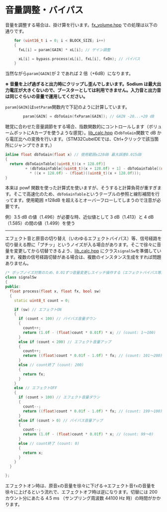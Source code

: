 # 音量調整・バイパス

音量を調整する場合は、掛け算を行います。[fx_volume.hpp](https://github.com/kanengomibako/Sodium/blob/main/Src/example/fx_volume.hpp) での処理は以下の通りです。

```c++
    for (uint16_t i = 0; i < BLOCK_SIZE; i++)
    {
      fxL[i] = param[GAIN] * xL[i]; // ゲイン調整

      xL[i] = bypass.process(xL[i], fxL[i], fxOn); // バイパス
    }
```
当然ながら`param[GAIN]`が 2 であれば 2 倍（+6dB）になります。

**※ 音量を上げ過ぎると出力時にクリップし歪んでしまいます。Sodium は最大出力電圧が大きくないので、ブースターとしては利用できません。入力音と出力音は同じぐらいの音量で運用してください。**



`param[GAIN]`は`setParam`関数内で下記のように計算しています。

```c++
        param[GAIN] = dbToGain(fxParam[GAIN]); // GAIN -20...+20 dB
```
聴覚に合わせた音量調節をする場合、指数関数的にコントロールします（ボリュームポットにAカーブを使うような感覚）。[lib_calc.hpp](https://github.com/kanengomibako/Sodium/blob/main/Src/example/lib_calc.hpp) の`dbToGain`関数で dB から電圧比への変換を行います。（STM32CubeIDEでは、Ctrl+クリックで該当箇所にジャンプできます。）

```c++
inline float dbToGain(float x) // 使用範囲±128dB 最大誤差0.015dB
{
  return dbToGainTable[(uint8_t)(x + 128.0f)]
         + (dbToGainTable[(uint8_t)(x + 128.0f) + 1] - dbToGainTable[(uint8_t)(x + 128.0f)])
           * ((x + 128.0f) - (float)((uint8_t)(x + 128.0f)));
}
```
本来は powf 関数を使った計算式を使いますが、そうすると計算負荷が重すぎます。そこで高速化のため、`dbToGainTable`というテーブルの参照と線形補間を行ってます。使用範囲 ±128dB を超えるとオーバーフローしてしまうので注意が必要です。

例）3.5 dB の値（1.496）が必要な時、近似値として 3 dB（1.413）と 4 dB（1.585）の間の値（1.499）を使う



---

エフェクト音と原音の切り替え（いわゆるエフェクトバイパス）等、信号経路を切り替える際に「プチッ」というノイズが入る場合があります。そこで徐々に音量を変更してから切替できるよう、[lib_calc.hpp](https://github.com/kanengomibako/Sodium/blob/main/Src/example/lib_calc.hpp) にクラス`signalSw`を準備しています。複数の信号経路切替がある場合は、複数のインスタンス生成をすれば問題ありません。

```c++
/* ポップノイズ対策のため、0.01ずつ音量変更しスイッチ操作する（エフェクトバイパス等）--------------*/
class signalSw
{
public:
  float process(float x, float fx, bool sw)
  {
    static uint8_t count = 0;

    if (sw) // エフェクトON
    {
      if (count < 100) // バイパス音量ダウン
      {
        count++;
        return (1.0f - (float)count * 0.01f) * x; // (count: 1～100)
      }
      else if (count < 200) // エフェクト音量アップ
      {
        count++;
        return ((float)count * 0.01f - 1.0f) * fx; // (count: 101～200)
      }
      else // count終了 (count: 200)
      {
        return fx;
      }
    }
    else // エフェクトOFF
    {
      if (count > 100) // エフェクト音量ダウン
      {
        count--;
        return ((float)count * 0.01f - 1.0f) * fx; // (count: 199～100)
      }
      else if (count > 0) // バイパス音量アップ
      {
        count--;
        return (1.0f - (float)count * 0.01f) * x; // (count: 99～0)
      }
      else // count終了 (count: 0)
      {
        return x;
      }
    }
  }

};
```
エフェクトオン時は、原音`x`の音量を徐々に下げる→エフェクト音`fx`の音量を徐々に上げるという流れで、エフェクトオフ時は逆になります。切替には 200 カウント分にあたる 4.5 ms （サンプリング周波数 44100 Hz 時）の時間がかかります。
